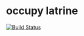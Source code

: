# occupy latrine 
[![Build Status](https://www.travis-ci.org/yiliang114/occupy-latrine.svg?branch=master)](https://www.travis-ci.org/yiliang114/occupy-latrine)
